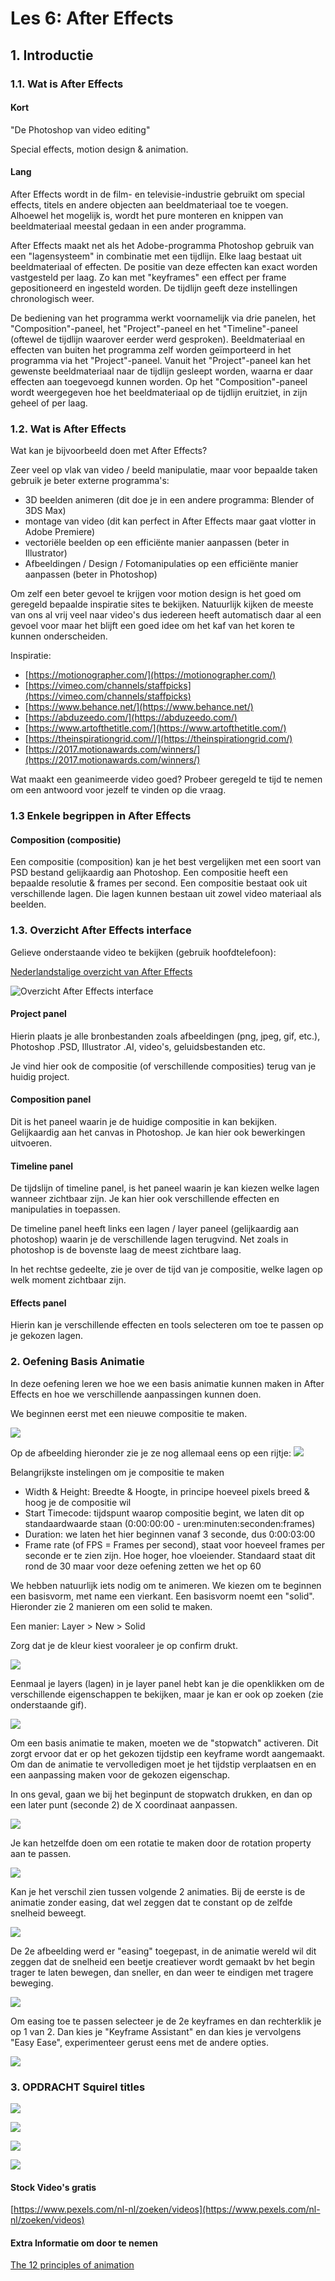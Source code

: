 # Les 6: After Effects

## 1. Introductie

### 1.1. Wat is After Effects

#### Kort

"De Photoshop van video editing"

Special effects, motion design & animation.

#### Lang

After Effects wordt in de film- en televisie-industrie gebruikt om special effects, titels en andere objecten aan beeldmateriaal toe te voegen. Alhoewel het mogelijk is, wordt het pure monteren en knippen van beeldmateriaal meestal gedaan in een ander programma.

After Effects maakt net als het Adobe-programma Photoshop gebruik van een "lagensysteem" in combinatie met een tijdlijn. Elke laag bestaat uit beeldmateriaal of effecten. De positie van deze effecten kan exact worden vastgesteld per laag. Zo kan met "keyframes" een effect per frame gepositioneerd en ingesteld worden. De tijdlijn geeft deze instellingen chronologisch weer.

De bediening van het programma werkt voornamelijk via drie panelen, het "Composition"-paneel, het "Project"-paneel en het "Timeline"-paneel (oftewel de tijdlijn waarover eerder werd gesproken). Beeldmateriaal en effecten van buiten het programma zelf worden geïmporteerd in het programma via het "Project"-paneel. Vanuit het "Project"-paneel kan het gewenste beeldmateriaal naar de tijdlijn gesleept worden, waarna er daar effecten aan toegevoegd kunnen worden. Op het "Composition"-paneel wordt weergegeven hoe het beeldmateriaal op de tijdlijn eruitziet, in zijn geheel of per laag.

### 1.2. Wat is After Effects

Wat kan je bijvoorbeeld doen met After Effects?

Zeer veel op vlak van video / beeld manipulatie, maar voor bepaalde taken gebruik je beter externe programma's:

- 3D beelden animeren (dit doe je in een andere programma: Blender of 3DS Max)
- montage van video (dit kan perfect in After Effects maar gaat vlotter in Adobe Premiere)
- vectoriële beelden op een efficiënte manier aanpassen (beter in Illustrator)
- Afbeeldingen / Design / Fotomanipulaties op een efficiënte manier aanpassen (beter in Photoshop)

Om zelf een beter gevoel te krijgen voor motion design is het goed om geregeld bepaalde inspiratie sites te bekijken. Natuurlijk kijken de meeste van ons al vrij veel naar video's dus iedereen heeft automatisch daar al een gevoel voor maar het blijft een goed idee om het kaf van het koren te kunnen onderscheiden.

Inspiratie:

- [https://motionographer.com/](https://motionographer.com/)
- [https://vimeo.com/channels/staffpicks](https://vimeo.com/channels/staffpicks)
- [https://www.behance.net/](https://www.behance.net/)
- [https://abduzeedo.com/](https://abduzeedo.com/)
- [https://www.artofthetitle.com/](https://www.artofthetitle.com/)
- [https://theinspirationgrid.com//](https://theinspirationgrid.com/)
- [https://2017.motionawards.com/winners/](https://2017.motionawards.com/winners/)

Wat maakt een geanimeerde video goed? Probeer geregeld te tijd te nemen om een antwoord voor jezelf te vinden op die vraag.
### 1.3 Enkele begrippen in After Effects

#### Composition (compositie)

Een compositie (composition) kan je het best vergelijken met een soort van PSD bestand gelijkaardig aan Photoshop.  Een compositie heeft een bepaalde resolutie & frames per second. Een compositie bestaat ook uit verschillende lagen.  Die lagen kunnen bestaan uit zowel video materiaal als beelden.


### 1.3. Overzicht After Effects interface

Gelieve onderstaande video te bekijken (gebruik hoofdtelefoon):

[Nederlandstalige overzicht van After Effects](https://www.youtube.com/watch?v=onfbyShe52U)

![Overzicht After Effects interface](ae-basic-overview.png)

#### Project panel

Hierin plaats je alle bronbestanden zoals afbeeldingen (png, jpeg, gif, etc.), Photoshop .PSD, Illustrator .AI, video's, geluidsbestanden etc.

Je vind hier ook de compositie (of verschillende composities) terug van je huidig project.

#### Composition panel

Dit is het paneel waarin je de huidige compositie in kan bekijken. Gelijkaardig aan het canvas in Photoshop. Je kan hier ook bewerkingen uitvoeren.

#### Timeline panel

De tijdslijn of timeline panel, is het paneel waarin je kan kiezen welke lagen wanneer zichtbaar zijn. Je kan hier ook verschillende effecten en manipulaties in toepassen.

De timeline panel heeft links een lagen / layer paneel (gelijkaardig aan photoshop) waarin je de verschillende lagen terugvind. Net zoals in photoshop is de bovenste laag de meest zichtbare laag.

In het rechtse gedeelte, zie je over de tijd van je compositie, welke lagen op welk moment zichtbaar zijn.

#### Effects panel

Hierin kan je verschillende effecten en tools selecteren om toe te passen op je gekozen lagen.

### 2. Oefening Basis Animatie

In deze oefening leren we hoe we een basis animatie kunnen maken in After Effects en hoe we verschillende aanpassingen kunnen doen.

We beginnen eerst met een nieuwe compositie te maken.

![](create-comp.gif)

Op de afbeelding hieronder zie je ze nog allemaal eens op een rijtje:
![](comp-start.PNG)

Belangrijkste instelingen om je compositie te maken

- Width & Height: Breedte & Hoogte, in principe hoeveel pixels breed & hoog je de compositie wil
- Start Timecode: tijdspunt waarop compositie begint, we laten dit op standaardwaarde staan (0:00:00:00 - uren:minuten:seconden:frames)
- Duration: we laten het hier beginnen vanaf 3 seconde, dus 0:00:03:00
- Frame rate (of FPS = Frames per second), staat voor hoeveel frames per seconde er te zien zijn. Hoe hoger, hoe vloeiender. Standaard staat dit rond de 30 maar voor deze oefening zetten we het op 60

We hebben natuurlijk iets nodig om te animeren. We kiezen om te beginnen een basisvorm, met name een vierkant. Een basisvorm noemt een "solid". Hieronder zie 2 manieren om een solid te maken.

Een manier: Layer > New > Solid

Zorg dat je de kleur kiest vooraleer je op confirm drukt.

![](create-solid.gif)

Eenmaal je layers (lagen) in je layer panel hebt kan je die openklikken om de verschillende eigenschappen te bekijken, maar je kan er ook op zoeken (zie onderstaande gif).

![](search-property.gif)

Om een basis animatie te maken, moeten we de "stopwatch" activeren. Dit zorgt ervoor dat er op het gekozen tijdstip een keyframe wordt aangemaakt. Om dan de animatie te vervolledigen moet je het tijdstip verplaatsen en en een aanpassing maken voor de gekozen eigenschap.

In ons geval, gaan we bij het beginpunt de stopwatch drukken, en dan op een later punt (seconde 2) de X coordinaat aanpassen.

![](basic-animation.gif)

Je kan hetzelfde doen om een rotatie te maken door de rotation property aan te passen.

![](basic-animation-rot2.gif)

Kan je het verschil zien tussen volgende 2 animaties. Bij de eerste is de animatie zonder easing, dat wel zeggen dat te constant op de zelfde snelheid beweegt.

![](anim-norm-ex.gif)

De 2e afbeelding werd er "easing" toegepast, in de animatie wereld wil dit zeggen dat de snelheid een beetje creatiever wordt gemaakt bv het begin trager te laten bewegen, dan sneller, en dan weer te eindigen met tragere beweging.

![](anim-ease-ex.gif)

Om easing toe te passen selecteer je de 2e keyframes en dan rechterklik je op 1 van 2. Dan kies je "Keyframe Assistant" en dan kies je vervolgens "Easy Ease", experimenteer gerust eens met de andere opties.

![](basic-ease.gif)



### 3. OPDRACHT Squirel titles

![](import-footage.gif)

![](new-comp-from-footage.gif)

![](trimp-comp.gif)

![](new-comp-from-footage.gif)

#### Stock Video's gratis

[https://www.pexels.com/nl-nl/zoeken/videos](https://www.pexels.com/nl-nl/zoeken/videos)

#### Extra Informatie om door te nemen

[The 12 principles of animation](https://www.youtube.com/watch?v=uDqjIdI4bF4)
